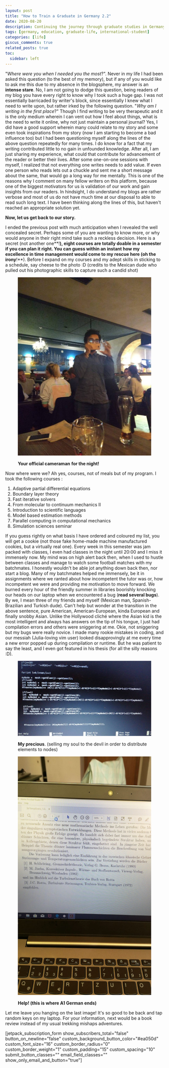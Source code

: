 ```yaml
---
layout: post
title: "How to Train a Graduate in Germany 2.2"
date: 2020-08-20
description: Continuing the journey through graduate studies in Germany, exploring academic and cultural experiences
tags: [germany, education, graduate-life, international-student]
categories: [life]
giscus_comments: true
related_posts: true
toc:
  sidebar: left
---
```


"_Where were you when I needed you the most_?". Never in my life I had been asked this question (to the best of my memory), but if any of you would like to ask me this due to my absence in the blogsphere, my answer is an **intense stare**. No, I am not going to dodge this question, being readers of my blog you have every right to know why I took such a huge gap. I was not essentially barricaded by writer's block, since essentially I knew what I need to write upon, but rather irked by the following question. "_Why am I writing in the first place_?" Though I find writing to be very therapeutic and it is the only medium wherein I can vent out how I feel about things, what is the need to write it online, why not just maintain a personal journal? Yes, I did have a good support wherein many could relate to my story and some even took inspirations from my story (now I am starting to become a bad influence too) but I had been questioning myself along the lines of the above question repeatedly for many times. I do know for a fact that my writing contributed little to no gain in unfounded knowledge. After all, I am just sharing my experience, what could that contribute for advancement of the reader or better their lives. After some one-on-one sessions with myself, I realized that not everything one writes needs to add value. If even one person who reads lets out a chuckle and sent me a short message about the same, that would go a long way for me mentally. This is one of the reasons why I comment on many fellow writers on this platform, because one of the biggest motivators for us is validation of our work and gain insights from our readers. In hindsight, I do understand my blogs are rather verbose and most of us do not have much time at our disposal to able to read such long text. I have been thinking along the lines of this, but haven't reached an appropriate solution yet.

**Now, let us get back to our story.**

I ended the previous post with much anticipation when I revealed the well concealed secret. Perhaps some of you are wanting to know more, or why would anyone in their right mind take such a reckless decision. Here is a secret (not another one**!**), eight courses are totally doable in a semester if you can plan it right. You can guess within an instant how my excellence in time management would come to my rescue here (oh the irony**!**). Before I expand on my courses and my adept skills in sticking to a schedule, say cheese to the photo :D (credits to the Mexican dude who pulled out his photographic skills to capture such a candid shot)

<figure>

![](/assets/img/posts/img-20180912-wa0001.jpg)

<figcaption>

**Your official cameraman** **for the night!**

</figcaption>

</figure>

Now where were we? Ah yes, courses, not of meals but of my program. I took the following courses :

1. Adaptive partial differential equations
2. Boundary layer theory
3. Fast iterative solvers
4. From molecular to continuum mechanics II
5. Introduction to scientific languages
6. Model based estimation methods
7. Parallel computing in computational mechanics
8. Simulation sciences seminar

If you guess rightly on what basis I have ordered and coloured my list, you will get a cookie (not those fake home-made machine manufactured cookies, but a virtually real one). Every week in this semester was jam packed with classes, I even had classes in the night until 20:00 and I miss it immensely now. My mind was on high alert back then, when I used to hustle between classes and manage to watch some football matches with my batchmates. I honestly wouldn't be able jot anything down back then, nor start a blog. Many of my batchmates helped me immensely, be it in assignments where we ranted about how incompetent the tutor was or, how incompetent we were and providing me motivation to move forward. We burned every hour of the friendly summer in libraries boorishly knocking our heads on our laptop when we encountered a bug (**read several bugs**). By we, I mean three of my friends and myself (Mexican man, Spanish\-Brazilian and Turkish dude). Can't help but wonder at the transition in the above sentence, pure American, American-European, kinda European and finally snobby Asian. Unlike the Hollywood cliché where the Asian kid is the most intelligent and always has answers on the tip of his tongue, I just had compilation errors and others were sniggering at me. Okie, not sniggering but my bugs were really novice. I made many rookie mistakes in coding, and our messiah (Julia-loving vim user) looked disapprovingly at me every time a new error popped up during compilation or runtime. But he was patient to say the least, and I even got featured in his thesis (for all the silly reasons :D).

<figure>

![](/assets/img/posts/img-20180525-wa0015-1.jpg)

<figcaption>

**My precious**. (selling my soul to the devil in order to distribute elements to nodes)

</figcaption>

</figure>

<figure>

![](/assets/img/posts/img-20180620-wa0004-1.jpg)

<figcaption>

**Help! (this is where A1 German ends)**

</figcaption>

</figure>

Let me leave you hanging on the last image! It's so good to be back and tap random keys on my laptop. For your information, next would be a book review instead of my usual trekking mishaps adventures.

\[jetpack\_subscription\_form show\_subscribers\_total="false" button\_on\_newline="false" custom\_background\_button\_color="#ea050d" custom\_font\_size="16" custom\_border\_radius="0" custom\_border\_weight="1" custom\_padding="15" custom\_spacing="10" submit\_button\_classes="" email\_field\_classes="" show\_only\_email\_and\_button="true"\]
